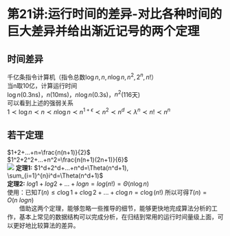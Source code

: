 # 第21讲:运行时间的差异-对比各种时间的巨大差异并给出渐近记号的两个定理
## 时间差异
千亿条指令计算机（指令总数$\log n, n,n \log n, n^2, 2^n, n!$）  
当n取10亿，计算运行时间  
$\log n$(0.3ns)，$n$(10ms)，$n \log n$(0.3s)，$n^2$(116天)  
可以看到上述的强弱关系    
$1 \prec \log n \prec n \prec n\log n \prec n^{1+\epsilon} \prec n^2 \prec n^d \prec \lambda^n \prec n! \prec n^n$  
## 若干定理
$1+2+...+n=\frac{n(n+1)}{2}$  
$1^2+2^2+...+n^2=\frac{n(n+1)(2n+1)}{6}$   
<img src="http://latex.codecogs.com/gif.latex?\left. \begin{array}{c} (n+1)^3-n^3=3n^2+3n+1 \\ n^3-(n-1)^3=3(n-1)^2+3(n-1)+1 \\ \vdots \\ 2^3-1^3 = 3(1)^2+3(1)+1 \end{array} \right\} \Rightarrow" />
**定理1:** $1^d+2^d+...+n^d=\Theta(n^d+1), \sum_{i=1}^{n}i^d=\Theta(n^d+1)$  
**定理2:** $log1+log2+...+logn=log(n!)=\Theta(n \log n)$  
使用：已知$T(n) \le c\log 1+c\log 2+...+c\log n=c \log (n!)$ 所以可得$T(n)=O(n \ log n)$  
&emsp;&emsp;借助这两个定理，能够忽略一些推导的细节，能够更快地完成算法分析的工作，基本上常见的数据结构可以完成分析，在归结到常用的运行时间量级上面，可以更好地比较算法的差异。
